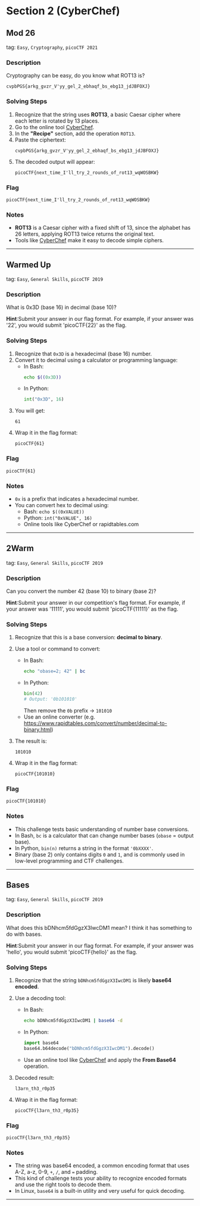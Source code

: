 # Section 2 (CyberChef)

## Mod 26  
tag: `Easy`, `Cryptography`, `picoCTF 2021`

### Description  
Cryptography can be easy, do you know what ROT13 is?  

`cvpbPGS{arkg_gvzr_V'yy_gel_2_ebhaqf_bs_ebg13_jdJBFOXJ}`

### Solving Steps  
1. Recognize that the string uses **ROT13**, a basic Caesar cipher where each letter is rotated by 13 places.
2. Go to the online tool [CyberChef](https://gchq.github.io/CyberChef/).
3. In the **"Recipe"** section, add the operation `ROT13`.
4. Paste the ciphertext:
    ```
    cvpbPGS{arkg_gvzr_V'yy_gel_2_ebhaqf_bs_ebg13_jdJBFOXJ}
    ```
5. The decoded output will appear:
    ```
    picoCTF{next_time_I'll_try_2_rounds_of_rot13_wqWOSBKW}
    ```

### Flag  
    picoCTF{next_time_I'll_try_2_rounds_of_rot13_wqWOSBKW}


### Notes  
- **ROT13** is a Caesar cipher with a fixed shift of 13, since the alphabet has 26 letters, applying ROT13 twice returns the original text.
- Tools like [CyberChef](https://gchq.github.io/CyberChef/) make it easy to decode simple ciphers.
---


## Warmed Up
tag: `Easy`, `General Skills`, `picoCTF 2019`

### Description
What is 0x3D (base 16) in decimal (base 10)?

**Hint**:Submit your answer in our flag format. For example, if your answer was '22', you would submit 'picoCTF{22}' as the flag.

### Solving Steps  
1. Recognize that `0x3D` is a hexadecimal (base 16) number.
2. Convert it to decimal using a calculator or programming language:
    - In Bash:
        ```bash
        echo $((0x3D))
        ```
    - In Python:
        ```python
        int("0x3D", 16)
        ```
3. You will get:
    ```
    61
    ```
4. Wrap it in the flag format:
    ```
    picoCTF{61}
    ```

### Flag  
    picoCTF{61}
    
### Notes  
- `0x` is a prefix that indicates a hexadecimal number.
- You can convert hex to decimal using:
  - Bash: `echo $((0xVALUE))`
  - Python: `int("0xVALUE", 16)`
  - Online tools like CyberChef or rapidtables.com
---

## 2Warm
tag: `Easy`, `General Skills`, `picoCTF 2019`

### Description
Can you convert the number 42 (base 10) to binary (base 2)?

**Hint**:Submit your answer in our competition's flag format. For example, if your answer was '11111', you would submit 'picoCTF{11111}' as the flag.

### Solving Steps
1. Recognize that this is a base conversion: **decimal to binary**.
2. Use a tool or command to convert:
    - In Bash:
        ```bash
        echo "obase=2; 42" | bc
        ```
    - In Python:
        ```python
        bin(42)
        # Output: '0b101010'
        ```
        Then remove the `0b` prefix → `101010`
    - Use an online converter (e.g. https://www.rapidtables.com/convert/number/decimal-to-binary.html)

3. The result is:
    ```
    101010
    ```

4. Wrap it in the flag format:
    ```
    picoCTF{101010}
    ```

### Flag  
    picoCTF{101010}
    
### Notes  
- This challenge tests basic understanding of number base conversions.
- In Bash, `bc` is a calculator that can change number bases (`obase` = output base).
- In Python, `bin(n)` returns a string in the format `'0bXXXX'`.
- Binary (base 2) only contains digits `0` and `1`, and is commonly used in low-level programming and CTF challenges.
---

## Bases
tag: `Easy`, `General Skills`, `picoCTF 2019`

### Description
What does this bDNhcm5fdGgzX3IwcDM1 mean? I think it has something to do with bases.

**Hint**:Submit your answer in our flag format. For example, if your answer was 'hello', you would submit 'picoCTF{hello}' as the flag.

### Solving Steps
1. Recognize that the string `bDNhcm5fdGgzX3IwcDM1` is likely **base64 encoded**.
2. Use a decoding tool:
    - In Bash:
        ```bash
        echo bDNhcm5fdGgzX3IwcDM1 | base64 -d
        ```
    - In Python:
        ```python
        import base64
        base64.b64decode("bDNhcm5fdGgzX3IwcDM1").decode()
        ```
    - Use an online tool like [CyberChef](https://gchq.github.io/CyberChef/) and apply the **From Base64** operation.

3. Decoded result:
    ```
    l3arn_th3_r0p35
    ```

4. Wrap it in the flag format:
    ```
    picoCTF{l3arn_th3_r0p35}
    ```

### Flag  
    picoCTF{l3arn_th3_r0p35}

### Notes  
- The string was base64 encoded, a common encoding format that uses A-Z, a-z, 0-9, `+`, `/`, and `=` padding.
- This kind of challenge tests your ability to recognize encoded formats and use the right tools to decode them.
- In Linux, `base64` is a built-in utility and very useful for quick decoding.
---
